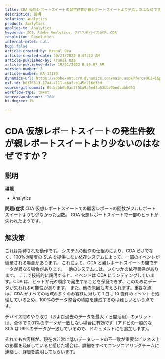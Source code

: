```yaml
---
title: CDA 仮想レポートスイートの発生件数が親レポートスイートより少ないのはなぜですか？
description: 説明
solution: Analytics
product: Analytics
applies-to: Analytics
keywords: KCS、Adobe Analytics、クロスデバイス分析、CDA
resolution: Resolution
internal-notes: null
bug: false
article-created-by: Krunal Oza
article-created-date: 10/21/2022 8:47:12 AM
article-published-by: Krunal Oza
article-published-date: 10/21/2022 8:56:07 AM
version-number: 3
article-number: KA-17180
dynamics-url: https://adobe-ent.crm.dynamics.com/main.aspx?forceUCI=1&pagetype=entityrecord&etn=knowledgearticle&id=e6ec45f4-1c51-ed11-bba2-0022480867fb
exl-id: b6376313-17a4-4111-a6af-e145c216e33d
source-git-commit: 05dacbb6b8ac7f5ba9a6edfb63bba9bedcabb653
workflow-type: tm+mt
source-wordcount: '260'
ht-degree: 1%

---
```


# CDA 仮想レポートスイートの発生件数が親レポートスイートより少ないのはなぜですか？

## 説明

<b>環境</b>
- Analytics



<b>問題/症状</b>
CDA 仮想レポートスイートでの顧客レポートの回数がフルレポートスイートよりも少なかった回数。 CDA 仮想レポートスイートで一部のヒットが失われたようです。


## 解決策


これは期待された動作です。 システムの動作の仕組みにより、CDA だけでなく、100%の精度の SLA を提供しない依存システムによって、一部のイベントが破棄される場合があります。 これにより、CDA と親レポートスイートの間でデータが異なる場合があります。
 
他のシステムには、いくつかの依存関係があります。 ここで技術的に説明すると、イベントは CDA にランディングしています。CDA は、ヒットが元の順序で発生することを保証できず、このためにデータが失われる可能性があります。 また、他の原因も考えられます。重要な点は、CDA がすべての地域の多くのお客様に対して 1 日に 10 億件のイベントを処理しているため、100%のデータ整合の精度を達成するのは難しいという点です。

デバイス間のやり取り（および過去のデータを最大 7 日間活用）のメリットは、全体で 0,01%のデータが一致しない場合に有効です（アドビの一般的な SLA は 99%のデータが一致しているので、ドキュメントにも追加します）。

それでもお客様が、現在の非常に低いデータレートの不一致が重要なビジネス上の影響を及ぼしていると感じた場合は、詳細をすべてエンジニアリングチームに連絡し、詳細を説明してもらいます。
